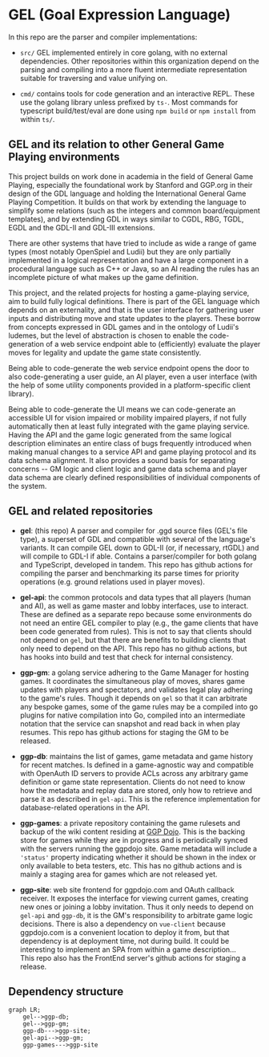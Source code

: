 # GEL (Goal Expression Language)

In this repo are the parser and compiler implementations:

* `src/` GEL implemented entirely in core golang, with no external dependencies.
Other repositories within this organization depend on the parsing and compiling
into a more fluent intermediate representation suitable for traversing and value
unifying on.

* `cmd/` contains tools for code generation and an interactive REPL.  These
use the golang library unless prefixed by `ts-`.  Most commands for typescript
build/test/eval are done using `npm build` or `npm install` from within `ts/`.

## GEL and its relation to other General Game Playing environments

This project builds on work done in academia in the field of
 General Game Playing,
especially the foundational work by Stanford and GGP.org in their design of the
GDL language and holding the International General Game Playing Competition.  It
builds on that work by extending the language to simplify some relations (such
as the integers and common board/equipment templates), and by extending GDL
in ways similar to CGDL, RBG, TGDL, EGDL and the GDL-II and GDL-III extensions.

There are other systems that have tried to include as wide a range of game types
(most notably OpenSpiel and Ludii) but they are only partially implemented in a
logical representation and have a large component in a procedural language such
as C++ or Java, so an AI reading the rules has an incomplete picture of what
makes up the game definition.

This project, and the related projects for hosting a game-playing service, aim
to build fully logical definitions.  There is part of the GEL language which
depends on an externality, and that is the user interface for gathering user
inputs and distributing move and state updates to the players.  These borrow
from concepts expressed in GDL games and in the ontology of Ludii's ludemes,
but the level of abstraction is chosen to enable the code-generation of a web
service endpoint able to (efficiently) evaluate the player moves for legality
and update the game state consistently.

Being able to code-generate the web service endpoint opens the door to also
code-generating a user guide, an AI player, even a user interface (with the help 
of some utility components provided in a platform-specific client library).

Being able to code-generate the UI means we can code-generate an accessible UI
for vision impaired or mobility impaired players, if not fully automatically
then at least fully integrated with the game playing service.  Having the API
and the game logic generated from the same logical description eliminates an
entire class of bugs frequently introduced when making manual changes to a
service API and game playing protocol and its data schema alignment.  It also
provides a sound basis for separating concerns -- GM logic and client logic and
game data schema and player data schema are clearly defined responsibilities of
individual components of the system.

## GEL and related repositories


* **gel**: (this repo)
A parser and compiler for .ggd source files (GEL's file type), a superset of
GDL and compatible with several of the language's variants.  It can compile
GEL down to GDL-II (or, if necessary, rtGDL) and will compile to GDL-I if able.
Contains a parser/compiler for both golang and TypeScript, developed in tandem.
This repo has github actions for compiling the parser and benchmarking its parse
times for priority operations (e.g. ground relations used in player moves).

* **gel-api**: the common protocols and data types that all players (human and
AI), as well as game master and lobby interfaces, use to interact.  These are
defined as a separate repo because some environments do not need an entire GEL 
compiler to play (e.g., the game clients that have been code generated from
rules).  This is not to say that clients should not depend on `gel`, but that
there are benefits to building clients that only need to depend on the API.
This repo has no github actions, but has hooks into build and test that check
for internal consistency.

* **ggp-gm**: a golang service adhering to the Game Manager for hosting games.
It coordinates the simultaneous play of moves, shares game updates with players
and spectators, and validates legal play adhering to the game's rules.  Though
it depends on `gel` so that it can arbitrate any bespoke games, some of the
game rules may be a compiled into go plugins for native compilation into Go,
compiled into an intermediate notation that the service can snapshot and read
back in when play resumes.
This repo has github actions for staging the GM to be released.

* **ggp-db**: maintains the list of games, game metadata and game history for
recent matches.  Is defined in a game-agnostic way and compatible with OpenAuth
ID servers to provide ACLs across any arbitrary game definition or game state
representation.  Clients do not need to know how the metadata and replay data
are stored, only how to retrieve and parse it as described in `gel-api`.  This
is the reference implementation for database-related operations in the API.

* **ggp-games**: a private repository containing the game rulesets and backup
of the wiki content residing at [GGP Dojo](https://ggpdojo.com/games).  This is
the backing store for games while they are in progress and is periodically
synced with the servers running the ggpdojo site.  Game metadata will include
a `'status'` property indicating whether it should be shown in the index or only
available to beta testers, etc.
This has no github actions and is mainly a staging area for games which are not
released yet.

* **ggp-site**: web site frontend for ggpdojo.com and OAuth callback receiver.
It exposes the interface for viewing current games, creating new ones or joining
a lobby invitation.  Thus it only needs to depend on `gel-api` and `ggp-db`, it
is the GM's responsibility to arbitrate game logic decisions.  There is also a
dependency on `vue-client` because ggpdojo.com is a convenient location to
deploy it from, but that dependency is at deployment time, not during build.
It could be interesting to implement an SPA from within a game description... \
This repo also has the FrontEnd server's github actions for staging a release.



## Dependency structure

```mermaid
graph LR;
    gel-->ggp-db;
    gel-->ggp-gm;
    ggp-db--->ggp-site;
    gel-api-->ggp-gm;
    ggp-games--->ggp-site
```


[nearley]: https://nearley.js.org/

